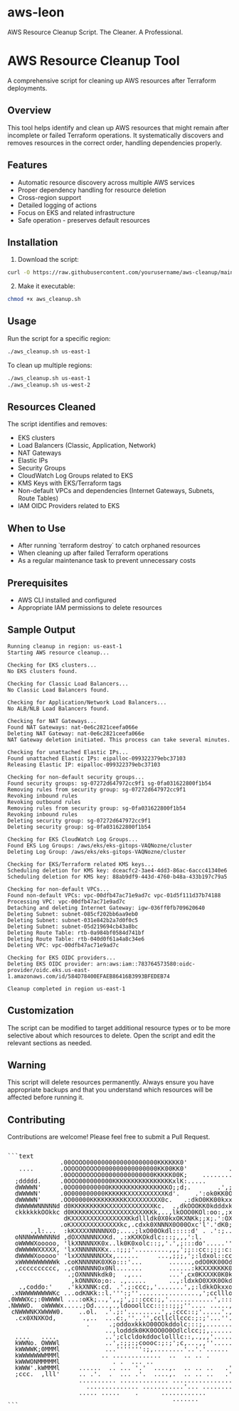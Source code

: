 # aws-leon
AWS Resource Cleanup Script. The Cleaner. A Professional. 

# AWS Resource Cleanup Tool

A comprehensive script for cleaning up AWS resources after Terraform deployments.

## Overview

This tool helps identify and clean up AWS resources that might remain after incomplete or failed Terraform operations. It systematically discovers and removes resources in the correct order, handling dependencies properly.

## Features

- Automatic resource discovery across multiple AWS services
- Proper dependency handling for resource deletion
- Cross-region support
- Detailed logging of actions
- Focus on EKS and related infrastructure
- Safe operation - preserves default resources

## Installation

1. Download the script:

```bash
curl -O https://raw.githubusercontent.com/yourusername/aws-cleanup/main/aws_cleanup.sh
```

2. Make it executable:

```bash
chmod +x aws_cleanup.sh
```

## Usage

Run the script for a specific region:

```bash
./aws_cleanup.sh us-east-1
```

To clean up multiple regions:

```bash
./aws_cleanup.sh us-east-1
./aws_cleanup.sh us-west-2
```

## Resources Cleaned

The script identifies and removes:

- EKS clusters
- Load Balancers (Classic, Application, Network)
- NAT Gateways
- Elastic IPs
- Security Groups
- CloudWatch Log Groups related to EKS
- KMS Keys with EKS/Terraform tags
- Non-default VPCs and dependencies (Internet Gateways, Subnets, Route Tables)
- IAM OIDC Providers related to EKS

## When to Use

- After running \`terraform destroy\` to catch orphaned resources
- When cleaning up after failed Terraform operations
- As a regular maintenance task to prevent unnecessary costs

## Prerequisites

- AWS CLI installed and configured
- Appropriate IAM permissions to delete resources

## Sample Output

```
Running cleanup in region: us-east-1
Starting AWS resource cleanup...

Checking for EKS clusters...
No EKS clusters found.

Checking for Classic Load Balancers...
No Classic Load Balancers found.

Checking for Application/Network Load Balancers...
No ALB/NLB Load Balancers found.

Checking for NAT Gateways...
Found NAT Gateways: nat-0e6c2821ceefa066e
Deleting NAT Gateway: nat-0e6c2821ceefa066e
NAT Gateway deletion initiated. This process can take several minutes.

Checking for unattached Elastic IPs...
Found unattached Elastic IPs: eipalloc-099322379ebc37103
Releasing Elastic IP: eipalloc-099322379ebc37103

Checking for non-default security groups...
Found security groups: sg-07272d647972cc9f1 sg-0fa031622800f1b54
Removing rules from security group: sg-07272d647972cc9f1
Revoking inbound rules
Revoking outbound rules
Removing rules from security group: sg-0fa031622800f1b54
Revoking inbound rules
Deleting security group: sg-07272d647972cc9f1
Deleting security group: sg-0fa031622800f1b54

Checking for EKS CloudWatch Log Groups...
Found EKS Log Groups: /aws/eks/eks-gitops-VAQNozne/cluster
Deleting Log Group: /aws/eks/eks-gitops-VAQNozne/cluster

Checking for EKS/Terraform related KMS keys...
Scheduling deletion for KMS key: dceacfc2-3ae4-4dd3-86ac-6accc41340e6
Scheduling deletion for KMS key: 88ab9df9-443d-4760-b48a-433b197c79a5

Checking for non-default VPCs...
Found non-default VPCs: vpc-00dfb47ac71e9ad7c vpc-01d5f111d37b74188
Processing VPC: vpc-00dfb47ac71e9ad7c
Detaching and deleting Internet Gateway: igw-036ff0fb709620640
Deleting Subnet: subnet-085cf202bb6aa9eb0
Deleting Subnet: subnet-031e842b2a7d0f0c5
Deleting Subnet: subnet-05d219694cb43a8bc
Deleting Route Table: rtb-0a984bf0584d741bf
Deleting Route Table: rtb-040d0f61a4a8c34e6
Deleting VPC: vpc-00dfb47ac71e9ad7c

Checking for EKS OIDC providers...
Deleting EKS OIDC provider: arn:aws:iam::783764573580:oidc-provider/oidc.eks.us-east-1.amazonaws.com/id/584D78400EFAEB86416B3993BFEDEB74

Cleanup completed in region us-east-1
```

## Customization

The script can be modified to target additional resource types or to be more selective about which resources to delete. Open the script and edit the relevant sections as needed.

## Warning

This script will delete resources permanently. Always ensure you have appropriate backups and that you understand which resources will be affected before running it.

## Contributing

Contributions are welcome! Please feel free to submit a Pull Request.


<pre style="font-family: monospace; line-height: 1; white-space: pre;">

```text
              .00OOOO0000000000000000000KKKKKK0'            .,;',',..
   ....       .OOOOOOOOOO000000000000000KK00KK0'           ..',;,','.          .
              .0OOOOOOOOO00000000000000KKKKK00K;    .................. .......''
  ;ddddd.     .0OOO000000000KKKKKKKKKKKKKKKKxlK:.....                       . ..
  dWWWWN'     .0OO000000000KKKKKKKKKKKKKKKKO;;d;.       .',;:cc:;,...
  dWWWWN'     .0O000000000KKKKKKXXXXXXXXXXKd'.    .':ok0KK0OOOOOkxdolcc:;,'....
  dWWWWN'     .OO00000KKKKKKKKKKXXXXXXXXX0c.   .:dkO0KK00kxxkOKK0K00Odollllccc:;
  dWWWWWNNNNNd d0KKKKKKKKKKXXXXXXXXXXXXKc.  .,dkOOOKK0kdddxkkK0ooKNNX0d;;l;,;;;;
  ckkkkkkOOkkc d0KKKKKKXXXXXXXXXXXXXXKKk,..,lkOOO0KOl:oo:,;xKkc:ckXXOdkxkd;.',''
               dKXXXXXXXXXXXXXXXKkdllldk0X0kxOKXNKk;;x;.':OXl,'.',:;ldoodlc;''',
              .oKXXXXXXXXXXXXXkc,.cdxk0XNNNX0O00Oxc'l'.'dK0;...    .cl'.,',;;:;;
      .,l:...  :kKXXXXNNNNNXO;....;lxO00Okdl:::::d' . .':;..       .,,. ...'',;;
  oNNNWWWWNNNd ,dOXXNNNNXXKd. .:xKXKOkdlc:::;,,,':l.           .'..........;c:;;
  oWWWWXooooo, 'lkXNNNNXK0x..lk0K0xolc::;,'.',;:::do'.....'',;;,......''''',:::;
  dWWWWWXXXXX, 'lxXNNNNNXKx..:;;;'.........,,,';;::cc:;:;:c:;,''.''''''''',;:ccc
  dWWWWXooooo' 'lxXXNNNNNXXx,......     ...,;;;,';:ldxol::cc:;;;;,,,;;;;;::::;;;
  xWWWWWWWWWWk .coKNNNNNK0XKo:::'...       ......,odO0KK00Odolllccccc:::;;,,''''
  ,cccccccccc, .,c0NNNNNOx0Nl.......       ......:kKXXXKKKK0Okkxkxxdolcc:;,,'''.
                .;OXNNNNkdk0;  .,...       ...',cx0KXXXK0K0kddooollcc:;;,,''....
                 ,kONNNXo;o:. .,.....      ..,:ldxkO0XXK0Okddolcc:;;,,,''.......
   .,coddo:'    .'kkXNNK:cd. .'.;:ccc;,'.......',;:ldkkOkxxolc::;;;,''..........
 .xNWWWWWWWWKc ...odKNKk::l.''':;''................,';ccllloo::;;,''..''........
.0WWWXc;:0WWWWl ...:oKk;..,',,;',;::ccc:;,'............',:::;;,'''''''.''''...'.
.NWWWO.  oWWWWx.....;Od....,.,ldooollcc:::::;;;''.... .....,,;..,'....'''''.....
 cNWWWNKXWWWW0.    ..ol.  .'.;:'.........',,:ccc::;'.....'.,,'........''..'....
  .cx0XNXKOd,       .,..  ...c:,''..'',ccllcllccc:;:;'...''.'...................
                     .     .;oddoxkkkO00OOkddolc:::;,........................
                          ..,lodddk0KK0OO0O0Odlclcc;;,........... ....
  ....   ....             ..';clcldokddoclolllc::,.,,,'.............
  kWWNo. OWWWl            ..',:;;:;coooc:;:;';c,...,,''.......                .
  kWWWWK;0MMMl            ...''''''':;,........'..'.'......                   .
  kWWWWWWWMMMl           .. .............  ..  .. .. .
  kWWWONMMMMMl              . .  ... ..
  kWWW'.kWMMMl     ......  .. ... '.'  ....,.  .. .. ..   .' .. .. .. ....'.
  ;ccc.  ,lll'     .. .'.  .  ... .'.  ....,.  .. .. ..   .' .. .. .' ....'.
                   .......... ............. .................  ............   .
                     .............. ...........'... ............       ....   .
                   ..... .....    .      ............            .....  ...   .
                                            .......               ...
```
</pre>
